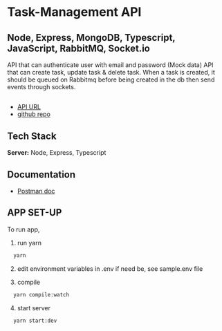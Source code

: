 # Task-Management API
## Node, Express, MongoDB, Typescript, JavaScript, RabbitMQ, Socket.io

API that can authenticate user with email and password (Mock data)
API that can create task, update task & delete task.
When a task is created, it should be queued on Rabbitmq before being created in the db then send events through sockets.  



##

- [API URL](https://localhost:3000/api/v1)
- [github repo](https://github.com/Funmzy/Task-Management-API)

## Tech Stack

**Server:** Node, Express, Typescript


## Documentation

- [Postman doc](https://documenter.getpostman.com/view/18372119/2s8YekRumV)

## APP SET-UP

To run app,

1. run yarn
```bash
  yarn
```

2. edit environment variables in .env if need be, see sample.env file

3. compile 
```bash
  yarn compile:watch
```

4. start server
```bash
  yarn start:dev
```

